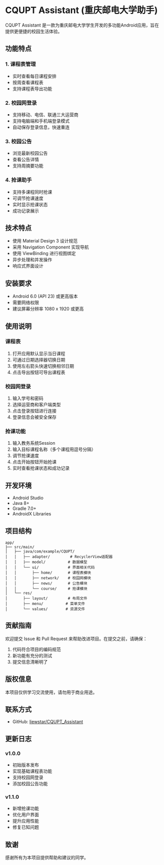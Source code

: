 # CQUPT Assistant (重庆邮电大学助手)

CQUPT Assistant 是一款为重庆邮电大学学生开发的多功能Android应用，旨在提供更便捷的校园生活体验。

## 功能特点

### 1. 课程表管理
- 实时查看每日课程安排
- 按周查看课程表
- 支持课程表导出功能

### 2. 校园网登录
- 支持移动、电信、联通三大运营商
- 支持电脑端和手机端登录模式
- 自动保存登录信息，快速重连

### 3. 校园公告
- 浏览最新校园公告
- 查看公告详情
- 支持周摘要功能

### 4. 抢课助手
- 支持多课程同时抢课
- 可调节抢课速度
- 实时显示抢课状态
- 成功记录展示

## 技术特点

- 使用 Material Design 3 设计规范
- 采用 Navigation Component 实现导航
- 使用 ViewBinding 进行视图绑定
- 异步处理和并发操作
- 响应式界面设计

## 安装要求

- Android 6.0 (API 23) 或更高版本
- 需要网络权限
- 建议屏幕分辨率 1080 x 1920 或更高

## 使用说明

### 课程表
1. 打开应用默认显示当日课程
2. 可通过日期选择器切换日期
3. 使用左右箭头快速切换相邻日期
4. 点击导出按钮可导出课程表

### 校园网登录
1. 输入学号和密码
2. 选择运营商和客户端类型
3. 点击登录按钮进行连接
4. 登录信息会被安全保存

### 抢课功能
1. 输入教务系统Session
2. 输入目标课程名称（多个课程用逗号分隔）
3. 调节抢课速度
4. 点击开始按钮开始抢课
5. 实时查看抢课状态和成功记录

## 开发环境

- Android Studio
- Java 8+
- Gradle 7.0+
- AndroidX Libraries

## 项目结构

```
app/
├── src/main/
│   ├── java/com/example/CQUPT/
│   │   ├── adapter/         # RecyclerView适配器
│   │   ├── model/          # 数据模型
│   │   └── ui/             # 界面相关代码
│   │       ├── home/       # 课程表模块
│   │       ├── network/    # 校园网模块
│   │       ├── news/       # 公告模块
│   │       └── course/     # 抢课模块
│   └── res/
│       ├── layout/         # 布局文件
│       ├── menu/          # 菜单文件
│       └── values/        # 资源文件
```

## 贡献指南

欢迎提交 Issue 和 Pull Request 来帮助改进项目。在提交之前，请确保：

1. 代码符合项目的编码规范
2. 新功能有充分的测试
3. 提交信息清晰明了

## 版权信息

本项目仅供学习交流使用，请勿用于商业用途。

## 联系方式

- GitHub: [liewstar/CQUPT_Assistant](https://github.com/liewstar/CQUPT_Assistant)

## 更新日志

### v1.0.0
- 初始版本发布
- 实现基础课程表功能
- 支持校园网登录
- 添加校园公告功能

### v1.1.0
- 新增抢课功能
- 优化用户界面
- 提升应用性能
- 修复已知问题

## 致谢

感谢所有为本项目提供帮助和建议的同学。
